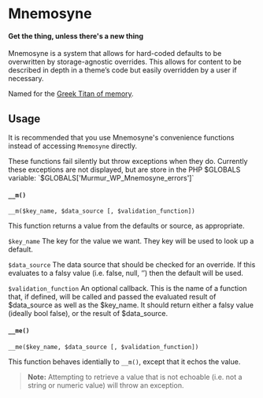 # Mnemosyne
#### Get the thing, unless there's a new thing

Mnemosyne is a system that allows for hard-coded defaults to be overwritten by storage-agnostic overrides. This allows for content to be described in depth in a theme’s code but easily overridden by a user if necessary.
 
Named for the [Greek Titan of memory](https://simple.wikipedia.org/wiki/Mnemosyne).

## Usage

It is recommended that you use Mnemosyne's convenience functions instead of accessing `Mnemosyne` directly.

These functions fail silently but throw exceptions when they do. Currently these exceptions are not displayed, but are store in the PHP $GLOBALS variable: `$GLOBALS['Murmur_WP_Mnemosyne_errors']`

#### `__m()`
`__m($key_name, $data_source [, $validation_function])`

This function returns a value from the defaults or source, as appropriate.

`$key_name`
The key for the value we want. They key will be used to look up a default.
 
`$data_source`
The data source that should be checked for an override. If this evaluates to a falsy value (i.e. false, null, ‘’) then the default will be used. 
 
`$validation_function`
An optional callback. This is the name of a function that, if defined, will be called and passed the evaluated result of $data_source as well as the $key_name. It should return either a falsy value (ideally bool false), or the result of $data_source.

#### `__me()`
`__me($key_name, $data_source [, $validation_function])`

This function behaves identially to `__m()`, except that it echos the value.

> **Note:** Attempting to retrieve a value that is not echoable (i.e. not a string or numeric value) will throw an exception.